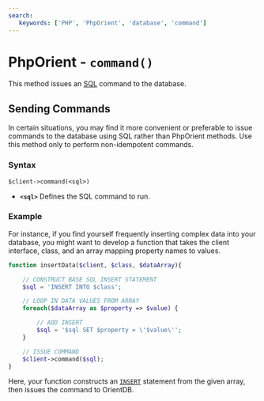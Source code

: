 ```yaml
---
search:
   keywords: ['PHP', 'PhpOrient', 'database', 'command']
---
```


# PhpOrient - `command()`

This method issues an [SQL](../sql/README.md) command to the database.

## Sending Commands

In certain situations, you may find it more convenient or preferable to issue commands to the database using SQL rather than PhpOrient methods.  Use this method only to perform non-idempotent commands.

### Syntax

```
$client->command(<sql>)
``` 

- **`<sql>`** Defines the SQL command to run.

### Example

For instance, if you find yourself frequently inserting complex data into your database, you might want to develop a function that takes the client interface, class, and an array mapping property names to values.

```php
function insertData($client, $class, $dataArray){

	// CONSTRUCT BASE SQL INSERT STATEMENT
	$sql = 'INSERT INTO $class';

	// LOOP IN DATA VALUES FROM ARRAY
	foreach($dataArray as $property => $value) {

		// ADD INSERT
		$sql = '$sql SET $property = \'$value\'';
	}

    // ISSUE COMMAND
	$client->command($sql);
}
```

Here, your function constructs an [`INSERT`](../sql/SQL-Insert.md) statement from the given array, then issues the command to OrientDB.
